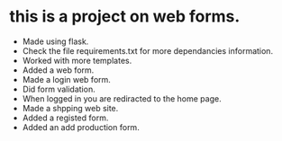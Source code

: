 # this is a project on web forms. 
- Made using flask.
- Check the file requirements.txt for more dependancies information.
- Worked with more templates.
- Added a web form.
- Made a login web form.
- Did form validation.
- When logged in you are rediracted to the home page.
- Made a shpping web site.
- Added a registed form.
- Added an add production form.
